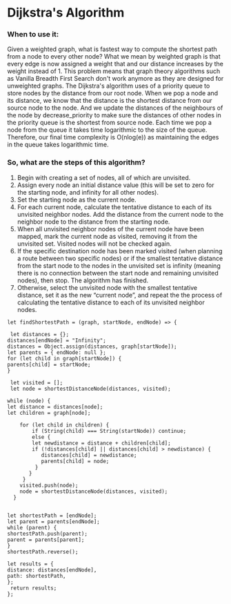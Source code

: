 # Dijkstra's Algorithm
### When to use it: 
Given a weighted graph, what is fastest way to compute the shortest path from a node to every other node?
What we mean by weighted graph is that every edge is now assigned a weight that and our distance increases by the weight instead of 1. 
This problem means that graph theory algorithms such as Vanilla Breadth First Search don't work anymore as they are designed for unweighted graphs.
The Dijkstra's algorithm uses of a priority queue to store nodes by the distance from our root node. When we pop a node and its distance, we know that
the distance is the shortest distance from our source node to the node. And we update the distances of the neighbours of the node by decrease_priority 
to make sure the distances of other nodes in the priority queue is the shortest from source node. Each time we pop a node from the queue it takes time
logarithmic to the size of the queue. Therefore, our final time complexity is O(nlog(e)) as maintaining the edges in the queue takes logarithmic time.
### So, what are the steps of this algorithm?
<ol>
<li>Begin with creating a set of nodes, all of which are unvisited.</li>
<li>Assign every node an initial distance value (this will be set to zero for the starting node, and infinity for all other nodes).</li>
<li>Set the starting node as the current node.</li>
<li>For each current node, calculate the tentative distance to each of its unvisited neighbor nodes. Add the distance from the current node to the neighbor node to the distance from the starting node.</li>
<li>When all unvisited neighbor nodes of the current node have been mapped, mark the current node as visited, removing it from the unvisited set. Visited nodes will not be checked again.</li>
<li>If the specific destination node has been marked visited (when planning a route between two specific nodes) or if the smallest tentative distance from the start node to the nodes in the unvisited set is infinity (meaning there is no connection between the start node and remaining unvisited nodes), then stop. The algorithm has finished.</li>
<li>Otherwise, select the unvisited node with the smallest tentative distance, set it as the new “current node”, and repeat the the process of calculating the tentative distance to each of its unvisited neighbor nodes.</li>
  </ol>
  
  ```
let findShortestPath = (graph, startNode, endNode) => {
 
   let distances = {};
 distances[endNode] = "Infinity";
 distances = Object.assign(distances, graph[startNode]);
 let parents = { endNode: null };
 for (let child in graph[startNode]) {
  parents[child] = startNode;
 }
  
   let visited = [];
   let node = shortestDistanceNode(distances, visited);
 
 while (node) {
  let distance = distances[node];
  let children = graph[node]; 
      
      for (let child in children) {
          if (String(child) === String(startNode)) continue;
          else {
          let newdistance = distance + children[child];
          if (!distances[child] || distances[child] > newdistance) {
             distances[child] = newdistance;
             parents[child] = node;
           } 
         }
       }  
      visited.push(node);
      node = shortestDistanceNode(distances, visited);
    }
  

 let shortestPath = [endNode];
 let parent = parents[endNode];
 while (parent) {
  shortestPath.push(parent);
  parent = parents[parent];
 }
 shortestPath.reverse();
  
 let results = {
  distance: distances[endNode],
  path: shortestPath,
 };
   return results;
};
  ```
